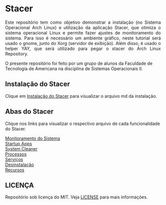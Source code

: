 # Stacer
<p align="justify">
Este repositório tem como objetivo demonstrar a instalação (no Sistema Operacional Arch Linux)
e utilização da aplicação Stacer, que otimiza o sistema operacional Linux e permite fazer ajustes de monitoramento do sistema.
Para isso é necessário um ambiente gráfico, neste tutorial será usado o gnome, junto do Xorg (servidor de exibição). Além disso,
é usado o helper YAY, que será utilizado para pegar o stacer do Arch Linux Repository.

O presente repositório foi feito por um grupo de alunos da Faculdade de Tecnologia de Americana na disciplina de Sistemas Operacionais II.
</p>

## Instalação do Stacer
Clique em [Instalação do Stacer](installation.md) para visualizar o arquivo md da instalação.

## Abas do Stacer
Clique nos links para visualizar o respectivo arquivo de cada funcionalidade do Stacer.

[Monitoramento do Sistema](systemResources.md)  
[Startup Apps](StartupApps.md)  
[System Cleaner](cleaner_search.md)  
[Processos](Proccess.md)  
[Serviços](Services.md)  
[Desinstalação](uninstall.md)  
[Recursos](resources.md)  

## LICENÇA
Repositório sob licença do MIT. Veja [LICENSE](LICENSE) para mais informações.

